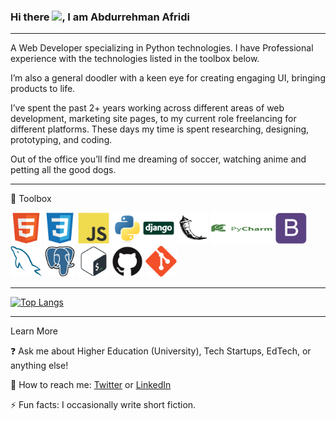 ### Hi there <img src="https://raw.githubusercontent.com/MartinHeinz/MartinHeinz/master/wave.gif" width="30px" style="max-width:100%;">, I am Abdurrehman Afridi

---
A Web Developer specializing in Python technologies. I have Professional experience with the technologies listed in the toolbox below.

I’m also a general doodler with a keen eye for creating engaging UI, bringing products to life.

I’ve spent the past 2+ years working across different areas of web development, marketing site pages, to my current role freelancing for different platforms. These days my time is spent researching, designing, prototyping, and coding.

Out of the office you’ll find me dreaming of soccer, watching anime and petting all the good dogs.

---

🧰 Toolbox

<img src="https://github.com/devicons/devicon/blob/master/icons/html5/html5-original.svg" alt="Html logo" width="50" height="50"> <img src="https://github.com/devicons/devicon/blob/master/icons/css3/css3-original.svg" alt="Css logo" width="50" height="50"> <img src="https://github.com/devicons/devicon/blob/master/icons/javascript/javascript-original.svg" alt="JavaScript logo" width="50" height="50">   <img src="https://github.com/devicons/devicon/blob/master/icons/python/python-original.svg" alt="Python logo" width="50" height="50"><img src="https://raw.githubusercontent.com/devicons/devicon/9f4f5cdb393299a81125eb5127929ea7bfe42889/icons/django/django-original.svg" alt="Django logo" width="50" height="50"> <img src="https://github.com/devicons/devicon/blob/master/icons/flask/flask-original.svg" alt="Flask logo" width="50" height="50"> <img src="https://github.com/devicons/devicon/blob/master/icons/pycharm/pycharm-plain-wordmark.svg" alt="PyCharm logo" width="100" height="50"> <img src="https://github.com/devicons/devicon/blob/master/icons/bootstrap/bootstrap-plain.svg" alt="Bootstrap logo" width="50" height="50"> <img src="https://github.com/devicons/devicon/blob/master/icons/mysql/mysql-original.svg" alt="MySql logo" width="50" height="50">
<img src="https://github.com/devicons/devicon/blob/master/icons/postgresql/postgresql-original.svg" alt="Postgresql logo" width="50" height="50">
<img src="https://github.com/devicons/devicon/blob/master/icons/bash/bash-original.svg" alt="Bash logo" width="50" height="50">
<img src="https://github.com/devicons/devicon/blob/master/icons/github/github-original.svg" alt="GitHub logo" width="50" height="50">
<img src="https://github.com/devicons/devicon/blob/master/icons/git/git-original.svg" alt="Git logo" width="50" height="50">

---

[![Top Langs](https://github-readme-stats.vercel.app/api/top-langs/?username=therealabdi2&hide=c&layout=compact&theme=radical)](https://github.com/therealabdi2/github-readme-stats)





---

Learn More

❓ Ask me about Higher Education (University), Tech Startups, EdTech, or anything else!

💬 How to reach me: <a href="https://twitter.com/TheRealAbdi27" target="_blank">Twitter</a> or <a href="https://www.linkedin.com/in/abdurrheman-afridi/" target="_blank">LinkedIn</a>

⚡ Fun facts: I occasionally write short fiction.
<!--
**therealabdi2/therealabdi2** is a ✨ _special_ ✨ repository because its `README.md` (this file) appears on your GitHub profile.

Here are some ideas to get you started:

- 🔭 I’m currently working on ...
- 🌱 I’m currently learning ...
- 👯 I’m looking to collaborate on ...
- 🤔 I’m looking for help with ...
- 💬 Ask me about ...
- 📫 How to reach me: ...
- 😄 Pronouns: ...
- ⚡ Fun fact: ...
-->
